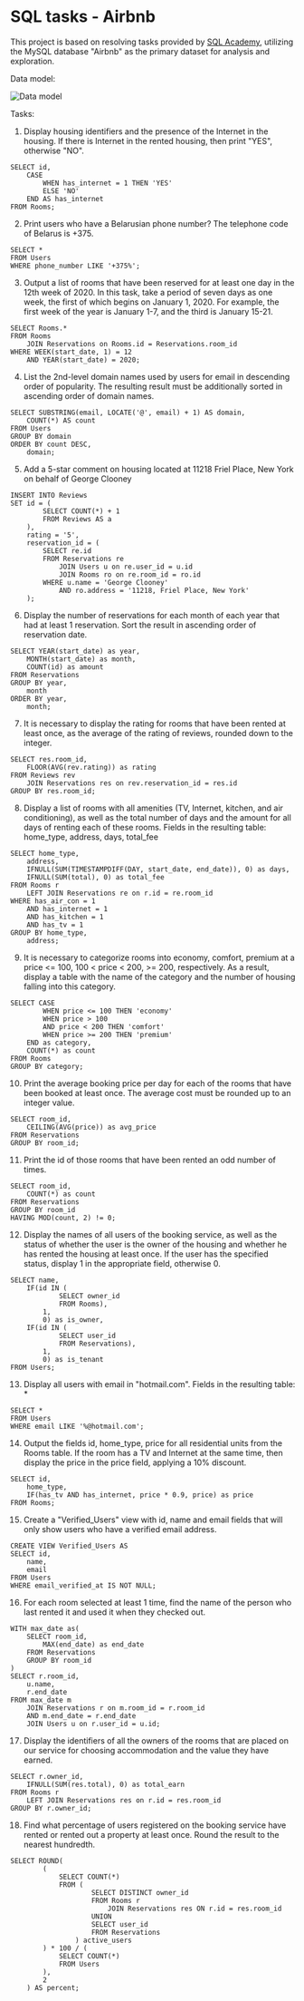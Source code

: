 # SQL tasks - Airbnb
This project is based on resolving tasks provided by [SQL Academy](https://sql-academy.org/en), utilizing the MySQL database "Airbnb" as the primary dataset for analysis and exploration.

Data model:

![Data model](/SQL%20challenges/data_model.png)

Tasks:
1. Display housing identifiers and the presence of the Internet in the housing. If there is Internet in the rented housing, then print "YES", otherwise "NO".
```
SELECT id,
	CASE
		WHEN has_internet = 1 THEN 'YES'
		ELSE 'NO'
	END AS has_internet
FROM Rooms;
```
2. Print users who have a Belarusian phone number? The telephone code of Belarus is +375.
```
SELECT *
FROM Users
WHERE phone_number LIKE '+375%';
```

3. Output a list of rooms that have been reserved for at least one day in the 12th week of 2020. In this task, take a period of seven days as one week, the first of which begins on January 1, 2020. For example, the first week of the year is January 1-7, and the third is January 15-21.
```
SELECT Rooms.*
FROM Rooms
	JOIN Reservations on Rooms.id = Reservations.room_id
WHERE WEEK(start_date, 1) = 12
	AND YEAR(start_date) = 2020;
```
4. List the 2nd-level domain names used by users for email in descending order of popularity. The resulting result must be additionally sorted in ascending order of domain names.
```
SELECT SUBSTRING(email, LOCATE('@', email) + 1) AS domain,
	COUNT(*) AS count
FROM Users
GROUP BY domain
ORDER BY count DESC,
	domain;
```
5. Add a 5-star comment on housing located at 11218 Friel Place, New York on behalf of George Clooney
```
INSERT INTO Reviews
SET id = (
		SELECT COUNT(*) + 1
		FROM Reviews AS a
	),
	rating = '5',
	reservation_id = (
		SELECT re.id
		FROM Reservations re
			JOIN Users u on re.user_id = u.id
			JOIN Rooms ro on re.room_id = ro.id
		WHERE u.name = 'George Clooney'
			AND ro.address = '11218, Friel Place, New York'
	);
```
6. Display the number of reservations for each month of each year that had at least 1 reservation. Sort the result in ascending order of reservation date.
```
SELECT YEAR(start_date) as year,
	MONTH(start_date) as month,
	COUNT(id) as amount
FROM Reservations
GROUP BY year,
	month
ORDER BY year,
	month;
```
7. It is necessary to display the rating for rooms that have been rented at least once, as the average of the rating of reviews, rounded down to the integer.
```
SELECT res.room_id,
	FLOOR(AVG(rev.rating)) as rating
FROM Reviews rev
	JOIN Reservations res on rev.reservation_id = res.id
GROUP BY res.room_id;
```

8. Display a list of rooms with all amenities (TV, Internet, kitchen, and air conditioning), as well as the total number of days and the amount for all days of renting each of these rooms. Fields in the resulting table: home_type, address, days, total_fee
```
SELECT home_type,
	address,
	IFNULL(SUM(TIMESTAMPDIFF(DAY, start_date, end_date)), 0) as days,
	IFNULL(SUM(total), 0) as total_fee
FROM Rooms r
	LEFT JOIN Reservations re on r.id = re.room_id
WHERE has_air_con = 1
	AND has_internet = 1
	AND has_kitchen = 1
	AND has_tv = 1
GROUP BY home_type,
	address;
```
9. It is necessary to categorize rooms into economy, comfort, premium at a price <= 100, 100 < price < 200, >= 200, respectively. As a result, display a table with the name of the category and the number of housing falling into this category.
```
SELECT CASE
		WHEN price <= 100 THEN 'economy'
		WHEN price > 100
		AND price < 200 THEN 'comfort'
		WHEN price >= 200 THEN 'premium'
	END as category,
	COUNT(*) as count
FROM Rooms
GROUP BY category;
```
10. Print the average booking price per day for each of the rooms that have been booked at least once. The average cost must be rounded up to an integer value.
```
SELECT room_id,
	CEILING(AVG(price)) as avg_price
FROM Reservations
GROUP BY room_id;
```
11. Print the id of those rooms that have been rented an odd number of times.
```
SELECT room_id,
	COUNT(*) as count
FROM Reservations
GROUP BY room_id
HAVING MOD(count, 2) != 0;
```
12. Display the names of all users of the booking service, as well as the status of whether the user is the owner of the housing and whether he has rented the housing at least once. If the user has the specified status, display 1 in the appropriate field, otherwise 0.
```
SELECT name,
	IF(id IN (
			SELECT owner_id
			FROM Rooms),
		1,
		0) as is_owner,
	IF(id IN (
			SELECT user_id
			FROM Reservations),
		1,
		0) as is_tenant
FROM Users;
```
13. Display all users with email in "hotmail.com". Fields in the resulting table: *
```
SELECT *
FROM Users
WHERE email LIKE '%@hotmail.com';
```
14. Output the fields id, home_type, price for all residential units from the Rooms table. If the room has a TV and Internet at the same time, then display the price in the price field, applying a 10% discount.
```
SELECT id,
	home_type,
	IF(has_tv AND has_internet, price * 0.9, price) as price
FROM Rooms;
```
15. Create a "Verified_Users" view with id, name and email fields that will only show users who have a verified email address.
```
CREATE VIEW Verified_Users AS
SELECT id,
	name,
	email
FROM Users
WHERE email_verified_at IS NOT NULL;
```
16. For each room selected at least 1 time, find the name of the person who last rented it and used it when they checked out.
```
WITH max_date as(
	SELECT room_id,
		MAX(end_date) as end_date
	FROM Reservations
	GROUP BY room_id
)
SELECT r.room_id,
	u.name,
	r.end_date
FROM max_date m
	JOIN Reservations r on m.room_id = r.room_id
	AND m.end_date = r.end_date
	JOIN Users u on r.user_id = u.id;
```
17. Display the identifiers of all the owners of the rooms that are placed on our service for choosing accommodation and the value they have earned.
```
SELECT r.owner_id,
	IFNULL(SUM(res.total), 0) as total_earn
FROM Rooms r
	LEFT JOIN Reservations res on r.id = res.room_id
GROUP BY r.owner_id;
```
18. Find what percentage of users registered on the booking service have rented or rented out a property at least once. Round the result to the nearest hundredth.
```
SELECT ROUND(
		(
			SELECT COUNT(*)
			FROM (
					SELECT DISTINCT owner_id
					FROM Rooms r
						JOIN Reservations res ON r.id = res.room_id
					UNION
					SELECT user_id
					FROM Reservations
				) active_users
		) * 100 / (
			SELECT COUNT(*)
			FROM Users
		),
		2
	) AS percent;
```